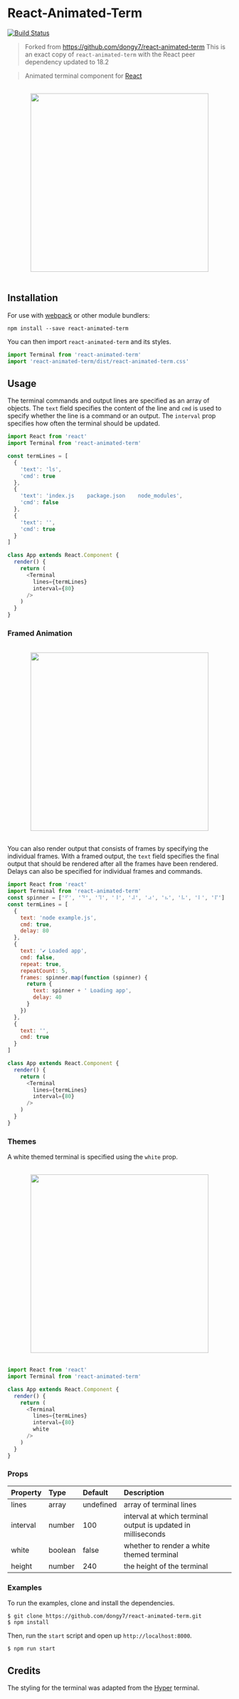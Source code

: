 # React-Animated-Term

[![Build Status](https://travis-ci.org/dongy7/react-animated-term.svg?branch=master)](https://travis-ci.org/dongy7/react-animated-term)

> Forked from https://github.com/dongy7/react-animated-term
> This is an exact copy of `react-animated-term` with the React peer dependency updated to 18.2

> Animated terminal component for [React](https://reactjs.org/)

<p align="center">
  <br>
  <img width="400" src="media/demo-basic.gif">
  <br>
  <br>
</p>

## Installation

For use with [webpack](https://webpack.js.org/) or other module bundlers:
```
npm install --save react-animated-term
```

You can then import `react-animated-term` and its styles.
```js
import Terminal from 'react-animated-term'
import 'react-animated-term/dist/react-animated-term.css'
```

## Usage

The terminal commands and output lines are specified as an array of objects. The `text` field specifies the content of the line and `cmd` is used to specify whether the line is a command or an output. The `interval` prop specifies how often the terminal should be updated.

```js
import React from 'react'
import Terminal from 'react-animated-term'

const termLines = [
  {
    'text': 'ls',
    'cmd': true
  },
  {
    'text': 'index.js    package.json    node_modules',
    'cmd': false
  },
  {
    'text': '',
    'cmd': true
  }
]

class App extends React.Component {
  render() {
    return (
      <Terminal
        lines={termLines}
        interval={80}
      />
    )
  }
}
```

### Framed Animation

<p align="center">
  <br>
  <img width="400" src="media/demo-spinner.gif">
  <br>
  <br>
</p>

You can also render output that consists of frames by specifying the individual frames. With a framed output, the `text` field specifies the final output that should be rendered after all the frames have been rendered. Delays can also be specified for individual frames and commands.

```js
import React from 'react'
import Terminal from 'react-animated-term'
const spinner = ['⠋', '⠙', '⠹', '⠸', '⠼', '⠴', '⠦', '⠧', '⠇', '⠏']
const termLines = [
  {
    text: 'node example.js',
    cmd: true,
    delay: 80
  },
  {
    text: '✔ Loaded app',
    cmd: false,
    repeat: true,
    repeatCount: 5,
    frames: spinner.map(function (spinner) {
      return {
        text: spinner + ' Loading app',
        delay: 40
      }
    })
  },
  {
    text: '',
    cmd: true
  }
]

class App extends React.Component {
  render() {
    return (
      <Terminal
        lines={termLines}
        interval={80}
      />
    )
  }
}
```

### Themes

A white themed terminal is specified using the `white` prop.

<p align="center">
  <br>
  <img width="400" src="media/white-terminal.png">
  <br>
  <br>
</p>

```js
import React from 'react'
import Terminal from 'react-animated-term'

class App extends React.Component {
  render() {
    return (
      <Terminal
        lines={termLines}
        interval={80}
        white
      />
    )
  }
}
```

### Props
| Property | Type | Default | Description |
|:---|:---|:---|:---|
| lines | array| undefined | array of terminal lines |
| interval | number | 100 | interval at which terminal output is updated in milliseconds |
| white | boolean | false | whether to render a white themed terminal |
| height | number | 240 | the height of the terminal |

### Examples

To run the examples, clone and install the dependencies.
```
$ git clone https://github.com/dongy7/react-animated-term.git
$ npm install
```

Then, run the `start` script and open up `http://localhost:8000`.

```
$ npm run start
```

## Credits

The styling for the terminal was adapted from the [Hyper](https://hyper.is/) terminal.
